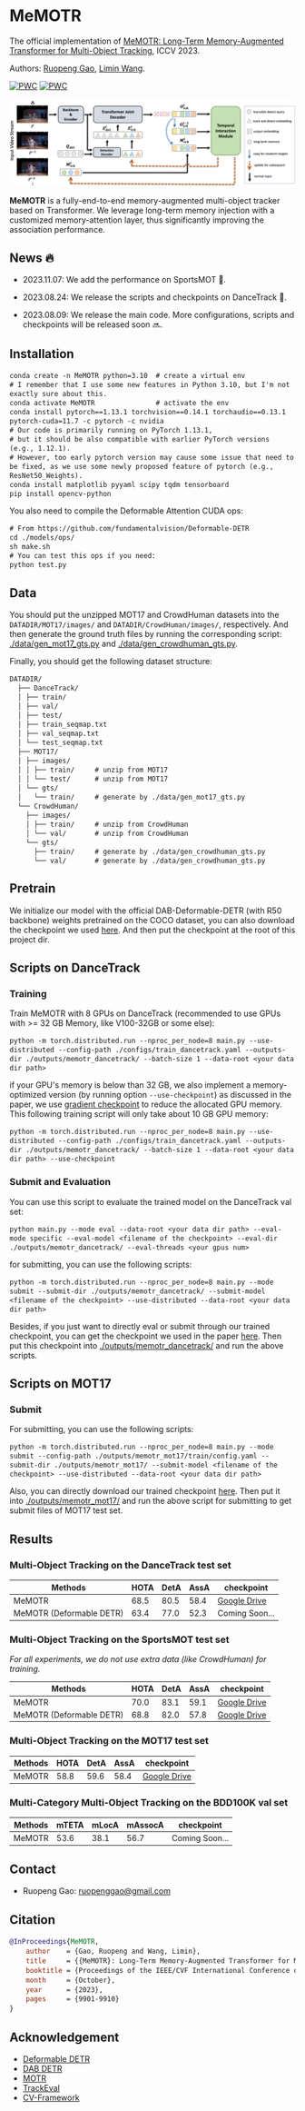 # MeMOTR

The official implementation of [MeMOTR: Long-Term Memory-Augmented Transformer for Multi-Object Tracking](https://arxiv.org/abs/2307.15700), ICCV 2023.

Authors: [Ruopeng Gao](https://ruopenggao.com), [Limin Wang](https://wanglimin.github.io/).

[![PWC](https://img.shields.io/endpoint.svg?url=https://paperswithcode.com/badge/memotr-long-term-memory-augmented-transformer/multi-object-tracking-on-dancetrack)](https://paperswithcode.com/sota/multi-object-tracking-on-dancetrack?p=memotr-long-term-memory-augmented-transformer)
[![PWC](https://img.shields.io/endpoint.svg?url=https://paperswithcode.com/badge/memotr-long-term-memory-augmented-transformer/multiple-object-tracking-on-sportsmot)](https://paperswithcode.com/sota/multiple-object-tracking-on-sportsmot?p=memotr-long-term-memory-augmented-transformer)

![MeMOTR](./assets/overview.png)

**MeMOTR** is a fully-end-to-end memory-augmented multi-object tracker based on Transformer. We leverage long-term memory injection with a customized memory-attention layer, thus significantly improving the association performance.



## News :fire:

- 2023.11.07: We add the performance on SportsMOT :basketball:.

- 2023.08.24: We release the scripts and checkpoints on DanceTrack :dancer:.

- 2023.08.09: We release the main code. More configurations, scripts and checkpoints will be released soon :soon:.



## Installation

```shell
conda create -n MeMOTR python=3.10  # create a virtual env
# I remember that I use some new features in Python 3.10, but I'm not exactly sure about this.
conda activate MeMOTR               # activate the env
conda install pytorch==1.13.1 torchvision==0.14.1 torchaudio==0.13.1 pytorch-cuda=11.7 -c pytorch -c nvidia
# Our code is primarily running on PyTorch 1.13.1, 
# but it should be also compatible with earlier PyTorch versions (e.g., 1.12.1).
# However, too early pytorch version may cause some issue that need to be fixed, as we use some newly proposed feature of pytorch (e.g., ResNet50_Weights).
conda install matplotlib pyyaml scipy tqdm tensorboard
pip install opencv-python
```

You also need to compile the Deformable Attention CUDA ops:

```shell
# From https://github.com/fundamentalvision/Deformable-DETR
cd ./models/ops/
sh make.sh
# You can test this ops if you need:
python test.py
```

## Data

You should put the unzipped MOT17 and CrowdHuman datasets into the `DATADIR/MOT17/images/` and `DATADIR/CrowdHuman/images/`, respectively. And then generate the ground truth files by running the corresponding script: [./data/gen_mot17_gts.py](./data/gen_mot17_gts.py) and [./data/gen_crowdhuman_gts.py](./data/gen_crowdhuman_gts.py). 

Finally, you should get the following dataset structure:
```
DATADIR/
  ├── DanceTrack/
  │ ├── train/
  │ ├── val/
  │ ├── test/
  │ ├── train_seqmap.txt
  │ ├── val_seqmap.txt
  │ └── test_seqmap.txt
  ├── MOT17/
  │ ├── images/
  │ │ ├── train/     # unzip from MOT17
  │ │ └── test/      # unzip from MOT17
  │ └── gts/
  │   └── train/     # generate by ./data/gen_mot17_gts.py
  └── CrowdHuman/
    ├── images/
    │ ├── train/     # unzip from CrowdHuman
    │ └── val/       # unzip from CrowdHuman
    └── gts/
      ├── train/     # generate by ./data/gen_crowdhuman_gts.py
      └── val/       # generate by ./data/gen_crowdhuman_gts.py
```


## Pretrain

We initialize our model with the official DAB-Deformable-DETR (with R50 backbone) weights pretrained on the COCO dataset, you can also download the checkpoint we used [here](https://drive.google.com/file/d/17FxIGgIZJih8LWkGdlIOe9ZpVZ9IRxSj/view?usp=sharing). And then put the checkpoint at the root of this project dir.

## Scripts on DanceTrack

### Training
Train MeMOTR with 8 GPUs on DanceTrack (recommended to use GPUs with >= 32 GB Memory, like V100-32GB or some else):
```shell
python -m torch.distributed.run --nproc_per_node=8 main.py --use-distributed --config-path ./configs/train_dancetrack.yaml --outputs-dir ./outputs/memotr_dancetrack/ --batch-size 1 --data-root <your data dir path>
```
if your GPU's memory is below than 32 GB, we also implement a memory-optimized version (by running option `--use-checkpoint`) as discussed in the paper, we use [gradient checkpoint](https://pytorch.org/docs/1.13/checkpoint.html?highlight=checkpoint#torch.utils.checkpoint.checkpoint) to reduce the allocated GPU memory. This following training script will only take about 10 GB GPU memory:
```shell
python -m torch.distributed.run --nproc_per_node=8 main.py --use-distributed --config-path ./configs/train_dancetrack.yaml --outputs-dir ./outputs/memotr_dancetrack/ --batch-size 1 --data-root <your data dir path> --use-checkpoint
```

### Submit and Evaluation
You can use this script to evaluate the trained model on the DanceTrack val set:
```shell
python main.py --mode eval --data-root <your data dir path> --eval-mode specific --eval-model <filename of the checkpoint> --eval-dir ./outputs/memotr_dancetrack/ --eval-threads <your gpus num>
```
for submitting, you can use the following scripts:
```shell
python -m torch.distributed.run --nproc_per_node=8 main.py --mode submit --submit-dir ./outputs/memotr_dancetrack/ --submit-model <filename of the checkpoint> --use-distributed --data-root <your data dir path>
```
Besides, if you just want to directly eval or submit through our trained checkpoint, you can get the checkpoint we used in the paper [here](https://drive.google.com/file/d/1_Xh-TDwwDIeacVEywwlYNvyRmhTKB5K2/view?usp=sharing). Then put this checkpoint into [./outputs/memotr_dancetrack/](./outputs/memotr_dancetrack/) and run the above scripts.

## Scripts on MOT17

### Submit

For submitting, you can use the following scripts:

```shell
python -m torch.distributed.run --nproc_per_node=8 main.py --mode submit --config-path ./outputs/memotr_mot17/train/config.yaml --submit-dir ./outputs/memotr_mot17/ --submit-model <filename of the checkpoint> --use-distributed --data-root <your data dir path>
```

Also, you can directly download our trained checkpoint [here](https://drive.google.com/file/d/1MPZJfP91Pb1ThnX5dvxZ7tcjDH8t9hew/view?usp=drive_link). Then put it into [./outputs/memotr_mot17/](./outputs/memotr_mot17) and run the above script for submitting to get submit files of MOT17 test set.

## Results

### Multi-Object Tracking on the DanceTrack test set

| Methods                  | HOTA | DetA | AssA | checkpoint                                                                                         |
| ------------------------ | ---- | ---- | ---- |----------------------------------------------------------------------------------------------------|
| MeMOTR                   | 68.5 | 80.5 | 58.4 | [Google Drive](https://drive.google.com/file/d/1_Xh-TDwwDIeacVEywwlYNvyRmhTKB5K2/view?usp=sharing) |
| MeMOTR (Deformable DETR) | 63.4 | 77.0 | 52.3 | Coming Soon...                                                                                     |



### Multi-Object Tracking on the SportsMOT test set
*For all experiments, we do not use extra data (like CrowdHuman) for training.*

| Methods                  | HOTA | DetA | AssA | checkpoint                                                   |
| ------------------------ | ---- | ---- | ---- | ------------------------------------------------------------ |
| MeMOTR                   | 70.0 | 83.1 | 59.1 | [Google Drive](https://drive.google.com/file/d/1sZkOi9r5WXk7uopUXQoF0H0t9o5VjUmw/view?usp=drive_link) |
| MeMOTR (Deformable DETR) | 68.8 | 82.0 | 57.8 | [Google Drive](https://drive.google.com/file/d/14aKtLV5t09LrfegP7yiJk2zgb3bvaOND/view?usp=drive_link) |

### Multi-Object Tracking on the MOT17 test set

| Methods | HOTA | DetA | AssA | checkpoint                                                   |
| ------- | ---- | ---- | ---- | ------------------------------------------------------------ |
| MeMOTR  | 58.8 | 59.6 | 58.4 | [Google Drive](https://drive.google.com/file/d/1MPZJfP91Pb1ThnX5dvxZ7tcjDH8t9hew/view?usp=drive_link) |



### Multi-Category Multi-Object Tracking on the BDD100K val set

| Methods | mTETA | mLocA | mAssocA | checkpoint     |
| ------- | ----- | ----- | ------- | -------------- |
| MeMOTR  | 53.6  | 38.1  | 56.7    | Coming Soon... |



## Contact

- Ruopeng Gao: ruopenggao@gmail.com

## Citation
```bibtex
@InProceedings{MeMOTR,
    author    = {Gao, Ruopeng and Wang, Limin},
    title     = {{MeMOTR}: Long-Term Memory-Augmented Transformer for Multi-Object Tracking},
    booktitle = {Proceedings of the IEEE/CVF International Conference on Computer Vision (ICCV)},
    month     = {October},
    year      = {2023},
    pages     = {9901-9910}
}
```

## Acknowledgement

- [Deformable DETR](https://github.com/fundamentalvision/Deformable-DETR)
- [DAB DETR](https://github.com/IDEA-Research/DAB-DETR)
- [MOTR](https://github.com/megvii-research/MOTR)
- [TrackEval](https://github.com/JonathonLuiten/TrackEval)
- [CV-Framework](https://github.com/HELLORPG/CV-Framework)
